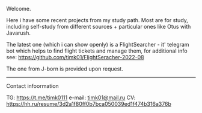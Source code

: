 Welcome.

Here i have some recent projects from my study path. Most are for study, including self-study from different sources + particular ones like Otus with Javarush. 

The latest one (which i can show openly) is a FlightSearcher - it' telegram bot which helps to find flight tickets and manage them, for additional info see:
https://github.com/timk01/FlightSeracher-2022-08

The one from J-born is provided upon request.

***

Contact infoormation

TG: https://t.me/timk0111
e-mail: timk01@mail.ru
CV: https://hh.ru/resume/3d2a1f80ff0b7bca050039ed1f474b316a376b

